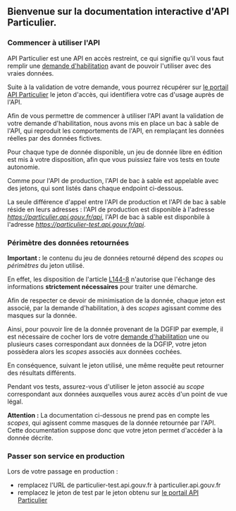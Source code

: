 ## Bienvenue sur la documentation interactive d'API Particulier.

### Commencer à utiliser l'API

API Particulier est une API en accès restreint, ce qui signifie qu'il vous faut remplir une [demande d'habilitation](https://datapass.api.gouv.fr) avant de pouvoir l'utiliser avec des vraies données.

Suite à la validation de votre demande, vous pourrez récupérer sur [le portail API Particulier](https://mon.portail.api.gouv.fr) le jeton d'accès, qui identifiera votre cas d'usage auprès de l'API.

Afin de vous permettre de commencer à utiliser l'API avant la validation de votre demande d'habilitation, nous avons mis en place un bac à sable de l'API, qui reproduit les comportements de l'API, en remplaçant les données réelles par des données fictives.

Pour chaque type de donnée disponible, un jeu de donnée libre en édition est mis à votre disposition, afin que vous puissiez faire vos tests en toute autonomie.

Comme pour l'API de production, l'API de bac à sable est appelable avec des jetons, qui sont listés dans chaque endpoint ci-dessous.

La seule différence d'appel entre l'API de production et l'API de bac à sable réside en leurs adresses : l'API de production est disponible à l'adresse *https://particulier.api.gouv.fr/api*, l'API de bac à sable est disponbile à l'adresse *https://particulier-test.api.gouv.fr/api*.

### Périmètre des données retournées

**Important :** le contenu du jeu de données retourné dépend des _scopes_ ou _périmètres_ du jeton utilisé.

En effet, les disposition de l'article [L144-8](https://www.legifrance.gouv.fr/affichCodeArticle.do?cidTexte=LEGITEXT000031366350&idArticle=LEGIARTI000031367412&dateTexte=&categorieLien=cid) n'autorise que l'échange des informations **strictement nécessaires** pour traiter une démarche.

Afin de respecter ce devoir de minimisation de la donnée, chaque jeton est associé, par la demande d'habilitation, à des _scopes_ agissant comme des masques sur la donnée.

Ainsi, pour pouvoir lire de la donnée provenant de la DGFIP par exemple, il est nécessaire de cocher lors de votre [demande d'habilitation](https://datapass.api.gouv.fr) une ou plusieurs cases correspondant aux données de la DGFIP, votre jeton possèdera alors les _scopes_ associés aux données cochées.

En conséquence, suivant le jeton utilisé, une même requête peut retourner des résultats différents.

Pendant vos tests, assurez-vous d'utiliser le jeton associé au _scope_ correspondant aux données auxquelles vous aurez accès d'un point de vue légal.

**Attention :** La documentation ci-dessous ne prend pas en compte les _scopes_, qui agissent comme masques de la donnée retournée par l'API. Cette documentation suppose donc que votre jeton permet d'accéder à la donnée décrite.

### Passer son service en production

Lors de votre passage en production :

- remplacez l'URL de particulier-test.api.gouv.fr à particulier.api.gouv.fr
- remplacez le jeton de test par le jeton obtenu sur [le portail API Particulier](https://mon.portail.api.gouv.fr)

